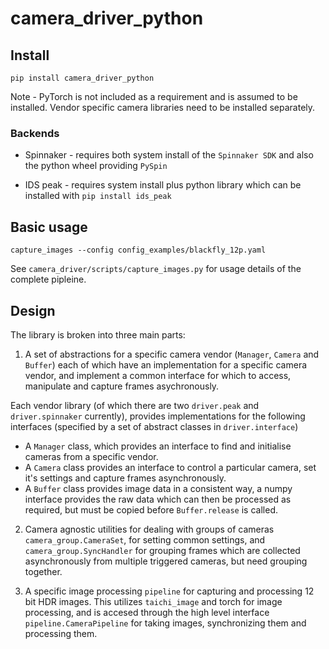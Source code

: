 # camera_driver_python

## Install 

`pip install camera_driver_python`

Note - PyTorch is not included as a requirement and is assumed to be installed. Vendor specific camera libraries need to be installed separately.

### Backends

* Spinnaker - requires both system install of the `Spinnaker SDK` and also the python wheel providing `PySpin`

* IDS peak - requires system install plus python library which can be installed with `pip install ids_peak`


## Basic usage 

`capture_images --config config_examples/blackfly_12p.yaml`

See `camera_driver/scripts/capture_images.py` for usage details of the complete pipleine.


## Design

The library is broken into three main parts:

1) A set of abstractions for a specific camera vendor (`Manager`, `Camera` and `Buffer`) each of which 
have an implementation for a specific camera vendor, and implement a common interface for which to access, manipulate and capture frames asychronously. 

Each vendor library (of which there are two `driver.peak` and `driver.spinnaker` currently), provides implementations for the following interfaces (specified by a set of abstract classes in `driver.interface`)

 * A `Manager` class, which provides an interface to find and initialise cameras from a specific vendor.
 *  A `Camera` class provides an interface to control a particular camera, set it's settings and capture frames asynchronously. 
 * A `Buffer` class provides image data in a consistent way, a numpy interface provides the raw data which can then be processed as required, but must be copied before `Buffer.release` is called.



2) Camera agnostic utilities for dealing with groups of cameras `camera_group.CameraSet`, for setting common settings, and `camera_group.SyncHandler` for grouping frames which are collected asynchronously from multiple triggered cameras, but need grouping together.


3) A specific image processing `pipeline` for capturing and processing 12 bit HDR images. This utilizes `taichi_image` and torch for image processing, and is accesed through the high level interface `pipeline.CameraPipeline` for taking images, synchronizing them and processing them.



